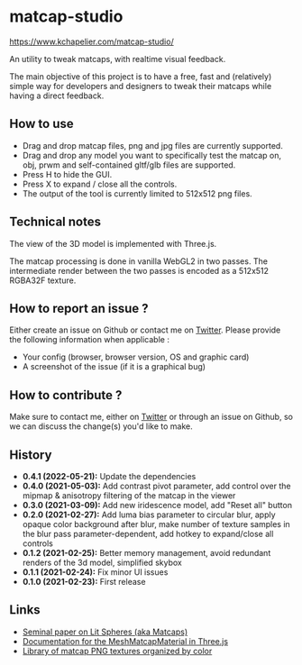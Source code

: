 # matcap-studio

https://www.kchapelier.com/matcap-studio/

An utility to tweak matcaps, with realtime visual feedback.

The main objective of this project is to have a free, fast and (relatively) simple way for developers and designers to tweak their matcaps while having a direct feedback.

## How to use

 - Drag and drop matcap files, png and jpg files are currently supported.
 - Drag and drop any model you want to specifically test the matcap on, obj, prwm and self-contained gltf/glb files are supported.
 - Press H to hide the GUI.
 - Press X to expand / close all the controls.
 - The output of the tool is currently limited to 512x512 png files.

## Technical notes

The view of the 3D model is implemented with Three.js.

The matcap processing is done in vanilla WebGL2 in two passes. The intermediate render between the two passes is encoded as a 512x512 RGBA32F texture.

## How to report an issue ?

Either create an issue on Github or contact me on [Twitter](https://twitter.com/kchplr). Please provide the following information when applicable :

 - Your config (browser, browser version, OS and graphic card)
 - A screenshot of the issue (if it is a graphical bug)

## How to contribute ?

Make sure to contact me, either on [Twitter](https://twitter.com/kchplr) or through an issue on Github, so we can discuss the change(s) you'd like to make.

## History

 - **0.4.1 (2022-05-21):** Update the dependencies
 - **0.4.0 (2021-05-03):** Add contrast pivot parameter, add control over the mipmap & anisotropy filtering of the matcap in the viewer
 - **0.3.0 (2021-03-09):** Add new iridescence model, add "Reset all" button
 - **0.2.0 (2021-02-27):** Add luma bias parameter to circular blur, apply opaque color background after blur, make number of texture samples in the blur pass parameter-dependent, add hotkey to expand/close all controls
 - **0.1.2 (2021-02-25):** Better memory management, avoid redundant renders of the 3d model, simplified skybox
 - **0.1.1 (2021-02-24):** Fix minor UI issues
 - **0.1.0 (2021-02-23):** First release

 ## Links

  - [Seminal paper on Lit Spheres (aka Matcaps)](https://citeseerx.ist.psu.edu/viewdoc/download?doi=10.1.1.445.6888&rep=rep1&type=pdf)
  - [Documentation for the MeshMatcapMaterial in Three.js](https://threejs.org/docs/index.html#api/en/materials/MeshMatcapMaterial)
  - [Library of matcap PNG textures organized by color](https://github.com/nidorx/matcaps)